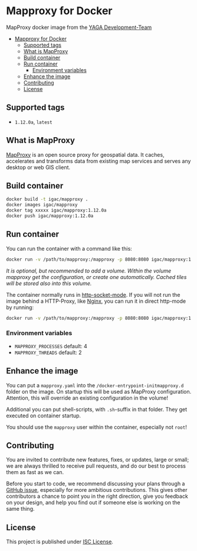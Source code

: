 # Mapproxy for Docker

MapProxy docker image from the [YAGA Development-Team](https://yagajs.org)

- [Mapproxy for Docker](#Mapproxy-for-Docker)
  - [Supported tags](#Supported-tags)
  - [What is MapProxy](#What-is-MapProxy)
  - [Build container](#Build-container)
  - [Run container](#Run-container)
    - [Environment variables](#Environment-variables)
  - [Enhance the image](#Enhance-the-image)
  - [Contributing](#Contributing)
  - [License](#License)

## Supported tags

* `1.12.0a`, `latest`

## What is MapProxy

[MapProxy](https://mapproxy.org/) is an open source proxy for geospatial data. It caches, accelerates and transforms
data from existing map services and serves any desktop or web GIS client.

## Build container

```bash
docker build -t igac/mapproxy .
docker images igac/mapproxy
docker tag xxxxx igac/mapproxy:1.12.0a
docker push igac/mapproxy:1.12.0a
```

## Run container

You can run the container with a command like this:

```bash
docker run -v /path/to/mapproxy:/mapproxy -p 8080:8080 igac/mapproxy:1.12.0a
```

*It is optional, but recommended to add a volume. Within the volume mapproxy get the configuration, or create one
automatically. Cached tiles will be stored also into this volume.*

The container normally runs in [http-socket-mode](http://uwsgi-docs.readthedocs.io/en/latest/HTTP.html). If you will not
run the image behind a HTTP-Proxy, like [Nginx](http://nginx.org/), you can run it in direct http-mode by running:

```bash
docker run -v /path/to/mapproxy:/mapproxy -p 8080:8080 igac/mapproxy:1.12.0a mapproxy http
```

### Environment variables

* `MAPPROXY_PROCESSES` default: 4
* `MAPPROXY_THREADS` default: 2

## Enhance the image

You can put a `mapproxy.yaml` into the `/docker-entrypoint-initmapproxy.d` folder on the image. On startup this will be
used as MapProxy configuration. Attention, this will override an existing configuration in the volume!

Additional you can put shell-scripts, with `.sh`-suffix in that folder. They get executed on container startup.

You should use the `mapproxy` user within the container, especially not `root`!

## Contributing

You are invited to contribute new features, fixes, or updates, large or small; we are always thrilled to receive pull
requests, and do our best to process them as fast as we can.

Before you start to code, we recommend discussing your plans through a
[GitHub issue](https://github.com/yagajs/docker-mapproxy/issues), especially for more ambitious contributions.
This gives other contributors a chance to point you in the right direction, give you feedback on your design, and help
you find out if someone else is working on the same thing.

## License

This project is published under [ISC License](LICENSE).
